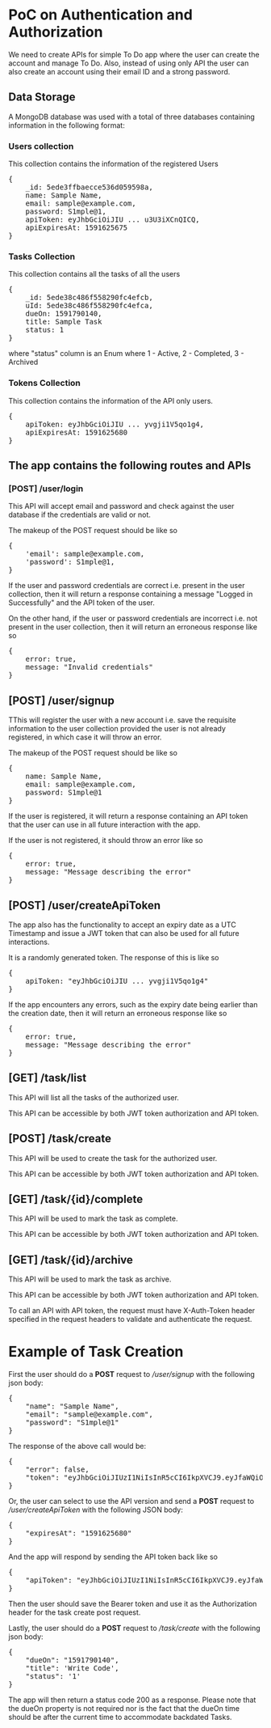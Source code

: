 # PoC on Authentication and Authorization

We need to create APIs for simple To Do app where the user can create the account and manage To Do. Also, instead of using only API the user can also create an account using their email ID and a strong password.

## Data Storage

A MongoDB database was used with a total of three databases containing information in the following format:

### Users collection

This collection contains the information of the registered Users
<pre>
{
    _id: 5ede3ffbaecce536d059598a,
    name: Sample Name,
    email: sample@example.com,
    password: S1mple@1,
    apiToken: eyJhbGciOiJIU ... u3U3iXCnQICQ,
    apiExpiresAt: 1591625675
}
</pre>

### Tasks Collection

This collection contains all the tasks of all the users
<pre>
{
    _id: 5ede38c486f558290fc4efcb,
    uId: 5ede38c486f558290fc4efca,
    dueOn: 1591790140,
    title: Sample Task
    status: 1
}
</pre>

where "status" column is an Enum where 1 - Active, 2 - Completed, 3 - Archived

### Tokens Collection

This collection contains the information of the API only users.
<pre>
{
    apiToken: eyJhbGciOiJIU ... yvgji1V5qo1g4,
    apiExpiresAt: 1591625680
}
</pre>

## The app contains the following routes and APIs

### [POST]  /user/login

This API will accept email and password and check against the user database if the credentials are valid or not.

The makeup of the POST request should be like so
<pre>
{
    'email': sample@example.com,
    'password': S1mple@1,
}
</pre>

If the user and password credentials are correct i.e. present in the user collection, then it will return a response containing a message "Logged in Successfully" and the API token of the user.

On the other hand, if the user or password credentials are incorrect i.e. not present in the user collection, then it will return an erroneous response like so
<pre>
{
    error: true,
    message: "Invalid credentials"
}
</pre>

## [POST]   /user/signup

TThis will register the user with a new account i.e. save the requisite information to the user collection provided the user is not already registered, in which case it will throw an error.

The makeup of the POST request should be like so
<pre>
{
    name: Sample Name,
    email: sample@example.com,
    password: S1mple@1
}
</pre>

If the user is registered, it will return a response containing an API token that the user can use in all future interaction with the app.

If the user is not registered, it should throw an error like so
<pre>
{
    error: true,
    message: "Message describing the error"
}
</pre>

## [POST] /user/createApiToken

The app also has the functionality to accept an expiry date as a UTC Timestamp and issue a JWT token that can also be used for all future interactions.

It is a randomly generated token. The response of this is like so

<pre>
{
    apiToken: "eyJhbGciOiJIU ... yvgji1V5qo1g4"
}
</pre>

If the app encounters any errors, such as the expiry date being earlier than the creation date, then it will return an erroneous response like so

<pre>
{
    error: true,
    message: "Message describing the error"
}
</pre>

<!-- The API must be secured and only accessible by logged in user with JWT token. This API should not be accessible with API token. -->

## [GET] /task/list

This API will list all the tasks of the authorized user.

This API can be accessible by both JWT token authorization and API token.

## [POST] /task/create

This API will be used to create the task for the authorized user.

This API can be accessible by both JWT token authorization and API token.

## [GET] /task/{id}/complete

This API will be used to mark the task as complete.

This API can be accessible by both JWT token authorization and API token.

## [GET] /task/{id}/archive

This API will be used to mark the task as archive.

This API can be accessible by both JWT token authorization and API token.

To call an API with API token, the request must have X-Auth-Token header specified in the request headers to validate and authenticate the request.


# Example of Task Creation

First the user should do a **POST** request to */user/signup* with the following json body:
<pre>
{
    "name": "Sample Name",
    "email": "sample@example.com",
    "password": "S1mple@1"
}
</pre>

The response of the above call would be:
<pre>
{
    "error": false,
    "token": "eyJhbGciOiJIUzI1NiIsInR5cCI6IkpXVCJ9.eyJfaWQiOiI1ZWRlNTU3N2RhZTk0ZjQ2MTUzNDMwMDciLCJpYXQiOjE1OTE2MjkxNzUsImV4cCI6MTU5MTcxNTU3NX0.SkkoZP3cNKBJABtPLOS1WQrb3FCGo1VBbidDkl9q1Mc"
}
</pre>

Or, the user can select to use the API version and send a **POST** request to */user/createApiToken* with the following JSON body:
<pre>
{
    "expiresAt": "1591625680"
}
</pre>

And the app will respond by sending the API token back like so
<pre>
{
    "apiToken": "eyJhbGciOiJIUzI1NiIsInR5cCI6IkpXVCJ9.eyJfaWQiOiI1ZWRlNTU3N2RhZTk0ZjQ2MTUzNDMwMDciLCJpYXQiOjE1OTE2MjkxNzUsImV4cCI6MTU5MTcxNTU3NX0.SkkoZP3cNKBJABtPLOS1WQrb3FCGo1yvgji1V5qo1g4"
}
</pre>

Then the user should save the Bearer token and use it as the Authorization header for the task create post request.

Lastly, the user should do a **POST** request to */task/create* with the following json body:
<pre>
{
    "dueOn": "1591790140",
    "title": 'Write Code',
    "status": '1'
}
</pre>

The app will then return a status code 200 as a response. Please note that the dueOn property is not required nor is the fact that the dueOn time should be after the current time to accommodate backdated Tasks.
